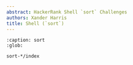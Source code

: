 ```yaml
---
abstract: HackerRank Shell `sort` Challenges
authors: Xander Harris
title: Shell (`sort`)
---
```


```{toctree}
:caption: sort
:glob:

sort-*/index
```

```{index} shell; sort
```

```{sectionauthor} Xander Harris <xandertheharris@gmail.com>
```
